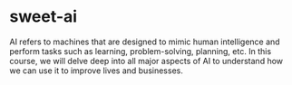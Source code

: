 # sweet-ai
AI refers to machines that are designed to mimic human intelligence and perform tasks such as learning, problem-solving, planning, etc. In this course, we will delve deep into all major aspects of AI to understand how we can use it to improve lives and businesses.
